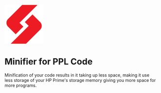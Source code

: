<img src="https://raw.githubusercontent.com/Insoft-UK/Insoft-UK/main/assets/silhouette-logo.svg" style="width: 128px" />

# Minifier for PPL Code
Minification of your code results in it taking up less space, making it use less storage of your HP Prime's storage memory giving you more space for more programs.
